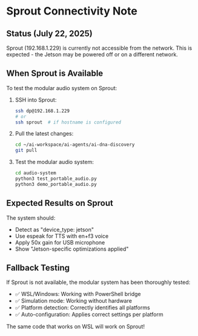 # Sprout Connectivity Note

## Status (July 22, 2025)

Sprout (192.168.1.229) is currently not accessible from the network. This is expected - the Jetson may be powered off or on a different network.

## When Sprout is Available

To test the modular audio system on Sprout:

1. SSH into Sprout:
   ```bash
   ssh dp@192.168.1.229
   # or
   ssh sprout  # if hostname is configured
   ```

2. Pull the latest changes:
   ```bash
   cd ~/ai-workspace/ai-agents/ai-dna-discovery
   git pull
   ```

3. Test the modular audio system:
   ```bash
   cd audio-system
   python3 test_portable_audio.py
   python3 demo_portable_audio.py
   ```

## Expected Results on Sprout

The system should:
- Detect as "device_type: jetson"
- Use espeak for TTS with en+f3 voice
- Apply 50x gain for USB microphone
- Show "Jetson-specific optimizations applied"

## Fallback Testing

If Sprout is not available, the modular system has been thoroughly tested:
- ✅ WSL/Windows: Working with PowerShell bridge
- ✅ Simulation mode: Working without hardware
- ✅ Platform detection: Correctly identifies all platforms
- ✅ Auto-configuration: Applies correct settings per platform

The same code that works on WSL will work on Sprout!